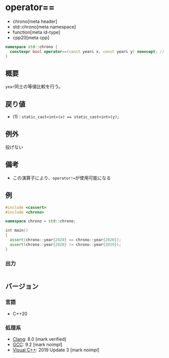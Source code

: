 # operator==
* chrono[meta header]
* std::chrono[meta namespace]
* function[meta id-type]
* cpp20[meta cpp]

```cpp
namespace std::chrono {
  constexpr bool operator==(const year& x, const year& y) noexcept; // (1) C++20
}
```

## 概要
`year`同士の等値比較を行う。


## 戻り値
- (1) : `static_cast<int>(x) == static_cast<int>(y);`


## 例外
投げない


## 備考
- この演算子により、`operator!=`が使用可能になる


## 例
```cpp example
#include <cassert>
#include <chrono>

namespace chrono = std::chrono;

int main()
{
  assert(chrono::year{2020} == chrono::year{2020});
  assert(chrono::year{2020} != chrono::year{2019});
}
```

### 出力
```
```

## バージョン
### 言語
- C++20

### 処理系
- [Clang](/implementation.md#clang): 8.0 [mark verified]
- [GCC](/implementation.md#gcc): 9.2 [mark noimpl]
- [Visual C++](/implementation.md#visual_cpp): 2019 Update 3 [mark noimpl]
